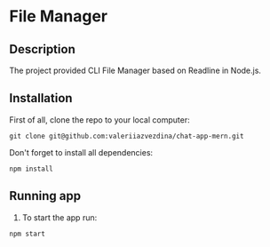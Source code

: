 # File Manager

## Description

The project provided CLI File Manager based on Readline in Node.js.

## Installation

First of all, clone the repo to your local computer:

```
git clone git@github.com:valeriiazvezdina/chat-app-mern.git
```
Don't forget to install all dependencies:
```
npm install
```

## Running app

1. To start the app run:

```
npm start
```
